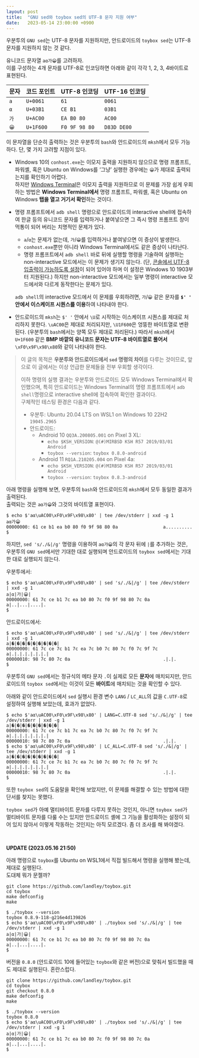 ```yaml
---
layout: post
title:  "GNU sed와 toybox sed의 UTF-8 문자 지원 여부"
date:   2023-05-14 23:00:00 +0900
---
```


우분투의 `GNU sed`는 UTF-8 문자를 지원하지만, 안드로이드의 `toybox sed`는 UTF-8 문자를 지원하지 않는 것 같다.

유니코드 문자열 `aα가😀`를 고려하자.\
이를 구성하는 4개 문자를 UTF-8로 인코딩하면 아래와 같이 각각 1, 2, 3, 4바이트로 표현된다.
 
|문자|코드 포인트|UTF-8 인코딩|UTF-16 인코딩|
|----|-----------|------------|-------------|
|`a`|`U+0061`|`61`|`0061`|
|`α`|`U+03B1`|`CE B1`|`03B1`|
|`가`|`U+AC00`|`EA B0 80`|`AC00`|
|`😀`|`U+1F600`|`F0 9F 98 80`|`D83D DE00`|

이 문자열을 단순히 출력하는 것은 우분투의 `bash`와 안드로이드의 `mksh`에서 모두 가능하다. 단, 몇 가지 고려할 지점이 있다.
- Windows 10의 `conhost.exe`는 이모지 출력을 지원하지 않으므로 명령 프롬프트, 파워셸, 혹은 Ubuntu on Windows를 ‘그냥’ 실행한 경우에는 `😀`가 제대로 출력되는지를 확인하기 어렵다.\
하지만 [Windows Terminal](https://github.com/microsoft/terminal)은 이모지 출력을 지원하므로 이 문제를 가장 쉽게 우회하는 방법은 **Windows Terminal에서** 명령 프롬프트, 파워셸, 혹은 Ubuntu on Windows **탭을 열고 거기서 확인**하는 것이다.
 
- 명령 프롬프트에서 `adb shell` 명령으로 안드로이드의 interactive shell에 접속하여 한글 등의 유니코드 문자를 입력하거나 붙여넣으면 그 즉시 명령 프롬프트 창이 먹통이 되어 버리는 치명적인 문제가 있다.
  - `a`/`α`는 문제가 없는데, `가`/`😀`를 입력하거나 붙여넣으면 이 증상이 발생한다.
  - `conhost.exe`뿐만 아니라 Windows Terminal에서도 같은 증상이 나타난다.
  - 명령 프롬프트에서 `adb shell` 바로 뒤에 실행할 명령을 기술하여 실행하는 non-interactive 모드에서는 이 문제가 생기지 않는다. (단, [콘솔에서 UTF-8 입출력이 가능하도록 설정](https://stackoverflow.com/questions/57131654/using-utf-8-encoding-chcp-65001-in-command-prompt-windows-powershell-window/57134096#57134096)이 되어 있어야 하며 이 설정은 Windows 10 1903부터 지원된다.) 하지만 non-interactive 모드에서는 일부 명령이 interactive 모드에서와 다르게 동작한다는 문제가 있다.
  
  `adb shell`의 interactive 모드에서 이 문제를 우회하려면, `가`/`😀` 같은 문자를 **`$' '` 안에서 이스케이프 시퀀스를 이용**하여 나타내야 한다.
 
- 안드로이드의 `mksh`는 `$' '` 안에서 `\U`로 시작하는 이스케이프 시퀀스를 제대로 처리하지 못한다. `\uAC00`은 제대로 처리되지만, `\U1F600`은 엉뚱한 바이트열로 변환된다. (우분투의 `bash`에서는 양쪽 모두 제대로 처리된다.) 따라서 `mksh`에서 `U+1F600` 같은 **BMP 바깥의 유니코드 문자는 UTF-8 바이트열로 풀어서** `\xF0\x9F\x98\x80`와 같이 나타내야 한다.

> 이 글의 목적은 **우분투와 안드로이드에서 `sed` 명령의 차이**를 다루는 것이므로, 앞으로 이 글에서는 이상 언급한 문제들을 전부 우회할 생각이다.
>
> 이하 명령의 실행 결과는 우분투와 안드로이드 모두 Windows Terminal에서 확인했으며, 특히 안드로이드는 Windows Terminal의 명령 프롬프트에서 `adb shell`명령으로 interactive shell에 접속하여 확인한 결과이다.\
> 구체적인 테스팅 환경은 다음과 같다.
> - 우분투: Ubuntu 20.04 LTS on WSL1 on Windows 10 22H2 `19045.2965`
> - 안드로이드:
>   - Android 10 `QQ3A.200805.001` on Pixel 3 XL:
>     - `echo $KSH_VERSION`: `@(#)MIRBSD KSH R57 2019/03/01 Android`
>     - `toybox --version`: `toybox 0.8.0-android`
>   - Android 11 `RQ1A.210205.004` on Pixel 4a: 
>     - `echo $KSH_VERSION`: `@(#)MIRBSD KSH R57 2019/03/01 Android`
>     - `toybox --version`: `toybox 0.8.3-android`

아래 명령을 실행해 보면, 우분투의 `bash`와 안드로이드의 `mksh`에서 모두 동일한 결과가 출력된다.\
출력되는 것은 `aα가😀`와 그것의 바이트열 표현이다.

```console
$ echo $'aα\uAC00\xF0\x9F\x98\x80' | tee /dev/stderr | xxd -g 1
aα가😀
00000000: 61 ce b1 ea b0 80 f0 9f 98 80 0a                 a..........
$
```

하지만, `sed 's/./&|/g'` 명령을 이용하여 `aα가😀`의 각 문자 뒤에 `|`를 추가하는 것은, 우분투의 `GNU sed`에서만 기대한 대로 실행되며 안드로이드의 `toybox sed`에서는 기대한 대로 실행되지 않는다.

우분투에서:
```console
$ echo $'aα\uAC00\xF0\x9F\x98\x80' | sed 's/./&|/g' | tee /dev/stderr | xxd -g 1
a|α|가|😀|
00000000: 61 7c ce b1 7c ea b0 80 7c f0 9f 98 80 7c 0a     a|..|...|....|.
$
```

안드로이드에서:
```console
$ echo $'aα\uAC00\xF0\x9F\x98\x80' | sed 's/./&|/g' | tee /dev/stderr | xxd -g 1
a|�|�|�|�|�|�|�|�|�|
00000000: 61 7c ce 7c b1 7c ea 7c b0 7c 80 7c f0 7c 9f 7c  a|.|.|.|.|.|.|.|
00000010: 98 7c 80 7c 0a                                   .|.|.
$
```

우분투의 `GNU sed`에서는 정규식의 메타 문자 `.`이 실제로 모든 **문자**에 매치되지만, 안드로이드의 `toybox sed`에서는 이것이 모든 **바이트**에 매치되는 것을 확인할 수 있다.

아래와 같이 안드로이드에서 `sed` 실행시 환경 변수 `LANG` / `LC_ALL`의 값을 `C.UTF-8`로 설정하여 실행해 보았는데, 효과가 없었다.
```console
$ echo $'aα\uAC00\xF0\x9F\x98\x80' | LANG=C.UTF-8 sed 's/./&|/g' | tee /dev/stderr | xxd -g 1
a|�|�|�|�|�|�|�|�|�|
00000000: 61 7c ce 7c b1 7c ea 7c b0 7c 80 7c f0 7c 9f 7c  a|.|.|.|.|.|.|.|
00000010: 98 7c 80 7c 0a                                   .|.|.
$ echo $'aα\uAC00\xF0\x9F\x98\x80' | LC_ALL=C.UTF-8 sed 's/./&|/g' | tee /dev/stderr | xxd -g 1
a|�|�|�|�|�|�|�|�|�|
00000000: 61 7c ce 7c b1 7c ea 7c b0 7c 80 7c f0 7c 9f 7c  a|.|.|.|.|.|.|.|
00000010: 98 7c 80 7c 0a                                   .|.|.
$
```

또한 `toybox sed`의 도움말을 확인해 보았지만, 이 문제를 해결할 수 있는 방법에 대한 단서를 찾지는 못했다.

`toybox sed`가 아예 멀티바이트 문자를 다루지 못하는 것인지, 아니면 `toybox sed`가 멀티바이트 문자를 다룰 수는 있지만 안드로이드 셸에 그 기능을 활성화하는 설정이 되어 있지 않아서 이렇게 작동하는 것인지는 아직 모르겠다. 좀 더 조사를 해 봐야겠다.

<br>

**UPDATE (2023.05.16 21:50)**

아래 명령으로 `toybox`를 Ubuntu on WSL1에서 직접 빌드해서 명령을 실행해 봤는데, 제대로 실행된다.\
도대체 뭐가 문젤까?
```shell
git clone https://github.com/landley/toybox.git
cd toybox
make defconfig
make
```
```console
$ ./toybox --version
toybox 0.8.9-118-g216e4d139826
$ echo $'aα\uAC00\xF0\x9F\x98\x80' | ./toybox sed 's/./&|/g' | tee /dev/stderr | xxd -g 1
a|α|가|😀|
00000000: 61 7c ce b1 7c ea b0 80 7c f0 9f 98 80 7c 0a     a|..|...|....|.
$
```

버전을 `0.8.0` (안드로이드 10에 들어있는 `toybox`와 같은 버전)으로 맞춰서 빌드했을 때도 제대로 실행된다. 혼란스럽다.
```shell
git clone https://github.com/landley/toybox.git
cd toybox
git checkout 0.8.0
make defconfig
make
```
```console
$ ./toybox --version
toybox 0.8.0
$ echo $'aα\uAC00\xF0\x9F\x98\x80' | ./toybox sed 's/./&|/g' | tee /dev/stderr | xxd -g 1
a|α|가|😀|
00000000: 61 7c ce b1 7c ea b0 80 7c f0 9f 98 80 7c 0a     a|..|...|....|.
$
```
